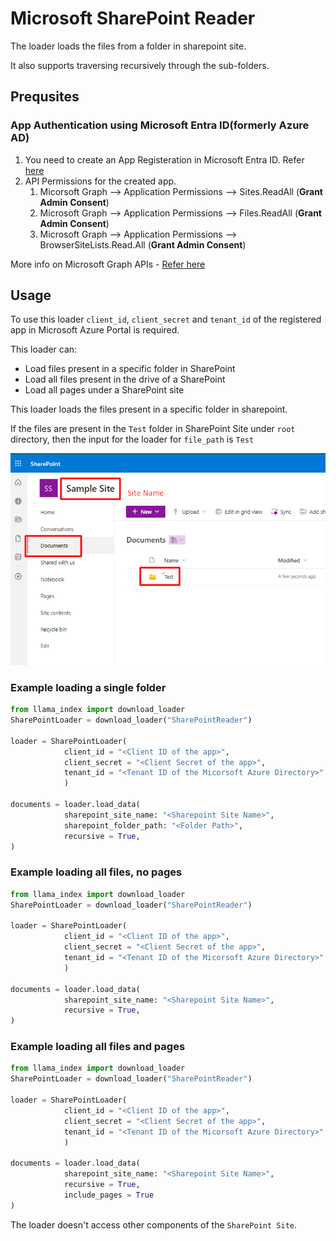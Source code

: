 # Microsoft SharePoint Reader

The loader loads the files from a folder in sharepoint site.

It also supports traversing recursively through the sub-folders.

## Prequsites

### App Authentication using Microsoft Entra ID(formerly Azure AD)

1. You need to create an App Registeration in Microsoft Entra ID. Refer [here](https://learn.microsoft.com/en-us/azure/healthcare-apis/register-application)
2. API Permissions for the created app.
   1. Micorsoft Graph --> Application Permissions --> Sites.ReadAll (**Grant Admin Consent**)
   2. Microsoft Graph --> Application Permissions --> Files.ReadAll (**Grant Admin Consent**)
   3. Microsoft Graph --> Application Permissions --> BrowserSiteLists.Read.All (**Grant Admin Consent**)

More info on Microsoft Graph APIs - [Refer here](https://learn.microsoft.com/en-us/graph/permissions-reference)

## Usage

To use this loader `client_id`, `client_secret` and `tenant_id` of the registered app in Microsoft Azure Portal is required.

This loader can:
- Load files present in a specific folder in SharePoint
- Load all files present in the drive of a SharePoint
- Load all pages under a SharePoint site

This loader loads the files present in a specific folder in sharepoint.

If the files are present in the `Test` folder in SharePoint Site under `root` directory, then the input for the loader for  `file_path` is `Test`

![FilePath](file_path_info.png)

### Example loading a single folder
```python
from llama_index import download_loader 
SharePointLoader = download_loader("SharePointReader")

loader = SharePointLoader(
            client_id = "<Client ID of the app>",
            client_secret = "<Client Secret of the app>",
            tenant_id = "<Tenant ID of the Micorsoft Azure Directory>"
            )

documents = loader.load_data(
            sharepoint_site_name: "<Sharepoint Site Name>",
            sharepoint_folder_path: "<Folder Path>",
            recursive = True,
)
```

### Example loading all files, no pages
```python
from llama_index import download_loader 
SharePointLoader = download_loader("SharePointReader")

loader = SharePointLoader(
            client_id = "<Client ID of the app>",
            client_secret = "<Client Secret of the app>",
            tenant_id = "<Tenant ID of the Micorsoft Azure Directory>"
            )

documents = loader.load_data(
            sharepoint_site_name: "<Sharepoint Site Name>",
            recursive = True,
)
```

### Example loading all files and pages
```python
from llama_index import download_loader 
SharePointLoader = download_loader("SharePointReader")

loader = SharePointLoader(
            client_id = "<Client ID of the app>",
            client_secret = "<Client Secret of the app>",
            tenant_id = "<Tenant ID of the Micorsoft Azure Directory>"
            )

documents = loader.load_data(
            sharepoint_site_name: "<Sharepoint Site Name>",
            recursive = True,
            include_pages = True
)
```

The loader doesn't access other components of the `SharePoint Site`.

